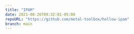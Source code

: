 ```yaml
---
title: "IPAM"
date: 2021-08-26T09:32:01-05:00
repoURL: "https://github.com/metal-toolbox/hollow-ipam"
branch: main
---
```

